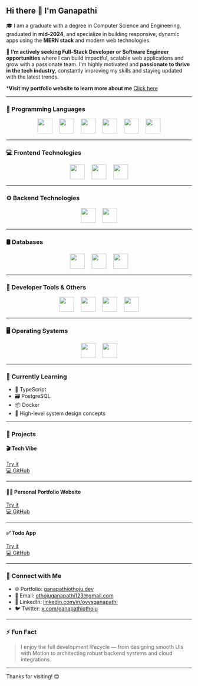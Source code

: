 ## Hi there 👋 I'm Ganapathi

🎓 I am a graduate with a degree in Computer Science and Engineering, graduated in **mid-2024**, and specialize in building responsive, dynamic apps using the **MERN stack** and modern web technologies.

🚀 **I’m actively seeking Full-Stack Developer or Software Engineer opportunities** where I can build impactful, scalable web applications and grow with a passionate team. I'm highly motivated and **passionate to thrive in the tech industry**, constantly improving my skills and staying updated with the latest trends.

***Visit my portfolio website to learn more about me** <a href='https://personal-portfolio-website-iota-mauve.vercel.app/' target='_blank' >Click here</a>


---
### 🧠 Programming Languages

<p align="center">
  <img src="https://cdn.jsdelivr.net/gh/devicons/devicon/icons/javascript/javascript-original.svg" width="40" style="margin-right: 15px;" />
  <img src="https://cdn.jsdelivr.net/gh/devicons/devicon/icons/html5/html5-original.svg" width="40" style="margin-right: 15px;" />
  <img src="https://cdn.jsdelivr.net/gh/devicons/devicon/icons/css3/css3-original.svg" width="40" style="margin-right: 15px;" />
  <img src="https://cdn.jsdelivr.net/gh/devicons/devicon/icons/java/java-original.svg" width="40" style="margin-right: 15px;" />
  <img src="https://cdn.jsdelivr.net/gh/devicons/devicon/icons/cplusplus/cplusplus-original.svg" width="40" style="margin-right: 15px;" />
  <img src="https://cdn.jsdelivr.net/gh/devicons/devicon/icons/python/python-original.svg" width="40" />
</p>

---

### 💻 Frontend Technologies

<p align="center">
  <img src="https://cdn.jsdelivr.net/gh/devicons/devicon/icons/react/react-original.svg" width="40" style="margin-right: 15px;" />
  <img src="https://cdn.jsdelivr.net/gh/devicons/devicon/icons/tailwindcss/tailwindcss-plain.svg" width="40" style="margin-right: 15px;" />
  <img src="https://cdn.jsdelivr.net/gh/devicons/devicon/icons/framer/framer-original.svg" width="40" />
</p>

---

### ⚙️ Backend Technologies

<p align="center">
  <img src="https://cdn.jsdelivr.net/gh/devicons/devicon/icons/nodejs/nodejs-original.svg" width="40" style="margin-right: 15px;" />
  <img src="https://cdn.jsdelivr.net/gh/devicons/devicon/icons/express/express-original.svg" width="40" />
</p>

---

### 🛢️ Databases

<p align="center">
  <img src="https://cdn.jsdelivr.net/gh/devicons/devicon/icons/mongodb/mongodb-original.svg" width="40" style="margin-right: 15px;" />
  <img src="https://cdn.jsdelivr.net/gh/devicons/devicon/icons/postgresql/postgresql-original.svg" width="40" style="margin-right: 15px;" />
  <img src="https://cdn.jsdelivr.net/gh/devicons/devicon/icons/mysql/mysql-original.svg" width="40" />
</p>

---

### 🔧 Developer Tools & Others

<p align="center">
  <img src="https://cdn.jsdelivr.net/gh/devicons/devicon/icons/git/git-original.svg" width="40" style="margin-right: 15px;" />
  <img src="https://cdn.jsdelivr.net/gh/devicons/devicon/icons/github/github-original.svg" width="40" style="margin-right: 15px;" />
  <img src="https://cdn.jsdelivr.net/gh/devicons/devicon/icons/vscode/vscode-original.svg" width="40" style="margin-right: 15px;" />
  <img src="https://cdn.jsdelivr.net/gh/devicons/devicon/icons/docker/docker-original.svg" width="40" />
</p>

---

### 🖥️ Operating Systems

<p align="center">
  <img src="https://cdn.jsdelivr.net/gh/devicons/devicon/icons/windows8/windows8-original.svg" width="40" style="margin-right: 15px;" />
  <img src="https://cdn.jsdelivr.net/gh/devicons/devicon/icons/linux/linux-original.svg" width="40" />
</p>

---

### 🌱 Currently Learning

- 📘 TypeScript  
- 🗃️ PostgreSQL  
- 📦 Docker  
- 📐 High-level system design concepts  

---

### 🔗 Projects

#### 🎬 Tech Vibe
[Try it](https://tech-vibe-weld.vercel.app/)  
[💻 GitHub](https://github.com/Ganapathi810/tech-vibe)

---

#### 🧑‍💻 Personal Portfolio Website 
[Try it](https://personal-portfolio-website-iota-mauve.vercel.app/)  
[💻 GitHub](https://github.com/Ganapathi810/personal-portfolio-website)

---

#### ✅ Todo App
[Try it](https://todoappfree.vercel.app/)  
[💻 GitHub](https://github.com/Ganapathi810/todo-app)

---

### 🤝 Connect with Me

- 🌐 Portfolio: [ganapathiothoju.dev](https://personal-portfolio-website-iota-mauve.vercel.app/)
- 📧 Email: [othojuganapathi123@gmail.com](mailto:othojuganapathi123@gmail.com)
- 💼 LinkedIn: [linkedin.com/in/ovvsganapathi](https://www.linkedin.com/in/ovvsganapathi/)
- 🐦 Twitter: [x.com/ganapathiothoju](https://x.com/ganapathiothoju)

---

### ⚡ Fun Fact

> I enjoy the full development lifecycle — from designing smooth UIs with Motion to architecting robust backend systems and cloud integrations.

---

Thanks for visiting! 😊
